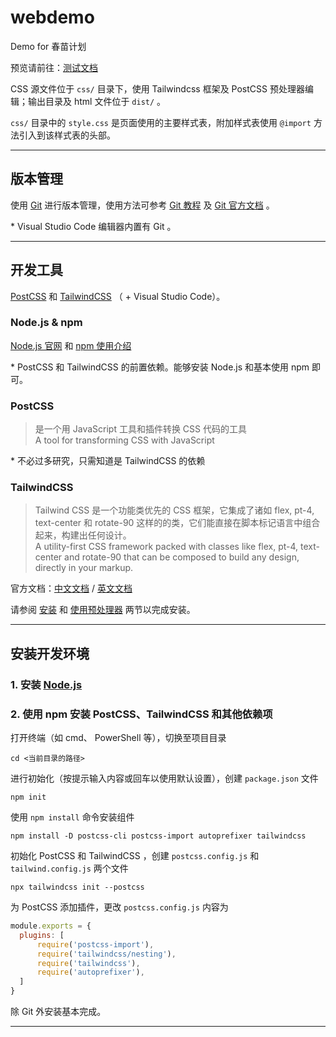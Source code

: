# webdemo

Demo for 春苗计划

预览请前往：[测试文档](https://papewhit.github.io/webdemo/dist/ "网页预览")

CSS 源文件位于 `css/` 目录下，使用 Tailwindcss 框架及 PostCSS 预处理器编辑；输出目录及 html 文件位于 `dist/` 。

`css/` 目录中的 `style.css` 是页面使用的主要样式表，附加样式表使用 `@import` 方法引入到该样式表的头部。


***

## 版本管理

使用 [Git](https://git-scm.com/) 进行版本管理，使用方法可参考 [Git 教程](https://www.runoob.com/git/git-tutorial.html) 及 [Git 官方文档](https://git-scm.com/docs) 。

\* Visual Studio Code 编辑器内置有 Git 。

***

## 开发工具

[PostCSS](https://www.postcss.com.cn/) 和 [TailwindCSS](https://tailwindcss.cn/) （ + Visual Studio Code）。

### Node.js &amp; npm

[Node.js 官网](https://nodejs.org/) 和 [npm 使用介绍](https://www.runoob.com/nodejs/nodejs-npm.html)

\* PostCSS 和 TailwindCSS 的前置依赖。能够安装 Node.js 和基本使用 npm 即可。

### PostCSS

> 是一个用 JavaScript 工具和插件转换 CSS 代码的工具  
> A tool for transforming CSS with JavaScript

\* 不必过多研究，只需知道是 TailwindCSS 的依赖

### TailwindCSS

> Tailwind CSS 是一个功能类优先的 CSS 框架，它集成了诸如 flex, pt-4, text-center 和 rotate-90 这样的的类，它们能直接在脚本标记语言中组合起来，构建出任何设计。  
> A utility-first CSS framework packed with classes like flex, pt-4, text-center and rotate-90 that can be composed to build any design, directly in your markup.

官方文档：[中文文档](https://tailwindcss.cn/docs) / [英文文档](https://tailwindcss.com/docs)

请参阅 [安装](https://www.tailwindcss.cn/docs/installation) 和 [使用预处理器](https://www.tailwindcss.cn/docs/using-with-preprocessors) 两节以完成安装。

***

## 安装开发环境

### 1. 安装 [Node.js](https://nodejs.org/)

### 2. 使用 npm 安装 PostCSS、TailwindCSS 和其他依赖项

打开终端（如 cmd、 PowerShell 等），切换至项目目录

``` shell
cd <当前目录的路径>
```

进行初始化（按提示输入内容或回车以使用默认设置），创建 `package.json` 文件

``` shell
npm init
```

使用 `npm install` 命令安装组件

``` shell
npm install -D postcss-cli postcss-import autoprefixer tailwindcss
```

初始化 PostCSS 和 TailwindCSS ，创建 `postcss.config.js` 和 `tailwind.config.js` 两个文件

``` shell
npx tailwindcss init --postcss
```

为 PostCSS 添加插件，更改 `postcss.config.js` 内容为

``` js
module.exports = {
  plugins: [
      require('postcss-import'),
      require('tailwindcss/nesting'),
      require('tailwindcss'),
      require('autoprefixer'),
  ]
}
```

除 Git 外安装基本完成。

***

